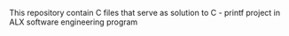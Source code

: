 This repository contain C files that serve as solution to C - printf project in ALX software engineering program
